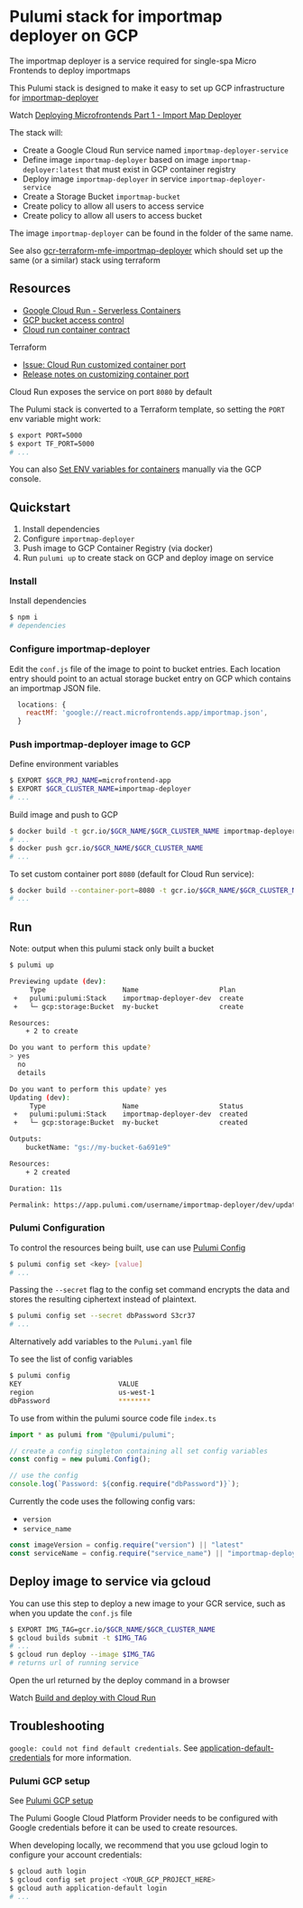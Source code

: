 # Pulumi stack for importmap deployer on GCP

The importmap deployer is a service required for single-spa Micro Frontends to deploy importmaps

This Pulumi stack is designed to make it easy to set up GCP infrastructure for [importmap-deployer](https://github.com/single-spa/import-map-deployer)

Watch [Deploying Microfrontends Part 1 - Import Map Deployer](https://www.youtube.com/watch?v=QHunH3MFPZs&list=PLLUD8RtHvsAOhtHnyGx57EYXoaNsxGrTU&index=5)

The stack will:

- Create a Google Cloud Run service named `importmap-deployer-service`
- Define image `importmap-deployer` based on image `importmap-deployer:latest` that must exist in GCP container registry
- Deploy image `importmap-deployer` in service `importmap-deployer-service`
- Create a Storage Bucket `importmap-bucket`
- Create policy to allow all users to access service
- Create policy to allow all users to access bucket

The image `importmap-deployer` can be found in the folder of the same name.

See also [gcr-terraform-mfe-importmap-deployer](https://github.com/kristianmandrup/gcr-terraform-mfe-importmap-deployer) which should set up the same (or a similar) stack using terraform

## Resources

- [Google Cloud Run - Serverless Containers](https://www.pulumi.com/blog/google-cloud-run-serverless-containers/)
- [GCP bucket access control](https://www.pulumi.com/docs/reference/pkg/nodejs/pulumi/gcp/storage/#BucketAccessControl)
- [Cloud run container contract](https://cloud.google.com/run/docs/reference/container-contract)

Terraform

- [Issue: Cloud Run customized container port](https://github.com/terraform-providers/terraform-provider-google/issues/5539)
- [Release notes on customizing container port](https://cloud.google.com/run/docs/release-notes#January_07_2020)

Cloud Run exposes the service on port `8080` by default 

The Pulumi stack is converted to a Terraform template, so setting the `PORT` env variable might work:

```sh
$ export PORT=5000
$ export TF_PORT=5000
# ...
```

You can also [Set ENV variables for containers](https://cloud.google.com/compute/docs/containers/configuring-options-to-run-containers#setting_environment_variables) manually via the GCP console.

## Quickstart

1. Install dependencies
2. Configure `importmap-deployer`
3. Push image to GCP Container Registry (via docker)
4. Run `pulumi up` to create stack on GCP and deploy image on service

### Install

Install dependencies

```sh
$ npm i
# dependencies
```

### Configure importmap-deployer

Edit the `conf.js` file of the image to point to bucket entries.
Each location entry should point to an actual storage bucket entry on GCP which contains an importmap JSON file.

```js
  locations: {
    reactMf: 'google://react.microfrontends.app/importmap.json',
  }
```

### Push importmap-deployer image to GCP

Define environment variables

```sh
$ EXPORT $GCR_PRJ_NAME=microfrontend-app
$ EXPORT $GCR_CLUSTER_NAME=importmap-deployer
# ...
```

Build image and push to GCP

```sh
$ docker build -t gcr.io/$GCR_NAME/$GCR_CLUSTER_NAME importmap-deployer
# ...
$ docker push gcr.io/$GCR_NAME/$GCR_CLUSTER_NAME
# ...
```

To set custom container port `8080` (default for Cloud Run service):

```sh
$ docker build --container-port=8080 -t gcr.io/$GCR_NAME/$GCR_CLUSTER_NAME importmap-deployer
# ...
```

## Run

Note: output when this pulumi stack only built a bucket

```sh
$ pulumi up

Previewing update (dev):
     Type                   Name                    Plan
 +   pulumi:pulumi:Stack    importmap-deployer-dev  create
 +   └─ gcp:storage:Bucket  my-bucket               create

Resources:
    + 2 to create

Do you want to perform this update?
> yes
  no
  details

Do you want to perform this update? yes
Updating (dev):
     Type                   Name                    Status
 +   pulumi:pulumi:Stack    importmap-deployer-dev  created
 +   └─ gcp:storage:Bucket  my-bucket               created

Outputs:
    bucketName: "gs://my-bucket-6a691e9"

Resources:
    + 2 created

Duration: 11s

Permalink: https://app.pulumi.com/username/importmap-deployer/dev/updates/1  
```

### Pulumi Configuration

To control the resources being built, use can use [Pulumi Config](https://www.pulumi.com/docs/intro/concepts/config/)

```sh
$ pulumi config set <key> [value]
# ...
```

Passing the `--secret` flag to the config set command encrypts the data and stores the resulting ciphertext instead of plaintext.

```sh
$ pulumi config set --secret dbPassword S3cr37
# ...
```

Alternatively add variables to the `Pulumi.yaml` file

To see the list of config variables

```sh
$ pulumi config
KEY                        VALUE
region                     us-west-1
dbPassword                 ********
```

To use from within the pulumi source code file `index.ts`

```ts
import * as pulumi from "@pulumi/pulumi";

// create a config singleton containing all set config variables
const config = new pulumi.Config();

// use the config
console.log(`Password: ${config.require("dbPassword")}`);
```

Currently the code uses the following config vars:

- `version`
- `service_name`

```ts
const imageVersion = config.require("version") || "latest"
const serviceName = config.require("service_name") || "importmap-deployer-service"
```

## Deploy image to service via gcloud

You can use this step to deploy a new image to your GCR service, such as when you update the `conf.js` file

```sh
$ EXPORT IMG_TAG=gcr.io/$GCR_NAME/$GCR_CLUSTER_NAME
$ gcloud builds submit -t $IMG_TAG
# ...
$ gcloud run deploy --image $IMG_TAG
# returns url of running service
```

Open the url returned by the deploy command in a browser

Watch [Build and deploy with Cloud Run](https://www.youtube.com/watch?v=nJ0L28ZfmUA)

## Troubleshooting

`google: could not find default credentials`. See [application-default-credentials](https://developers.google.com/accounts/docs/application-default-credentials) for more information.

### Pulumi GCP setup

See [Pulumi GCP setup](https://www.pulumi.com/docs/intro/cloud-providers/gcp/setup/)

The Pulumi Google Cloud Platform Provider needs to be configured with Google credentials before it can be used to create resources.

When developing locally, we recommend that you use gcloud login to configure your account credentials:

```sh
$ gcloud auth login
$ gcloud config set project <YOUR_GCP_PROJECT_HERE>
$ gcloud auth application-default login
# ...
```
